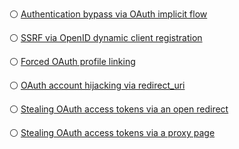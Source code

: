 ⚪ [Authentication bypass via OAuth implicit flow](https://portswigger.net/web-security/oauth/lab-oauth-authentication-bypass-via-oauth-implicit-flow)


⚪ [SSRF via OpenID dynamic client registration](https://portswigger.net/web-security/oauth/openid/lab-oauth-ssrf-via-openid-dynamic-client-registration)


⚪ [Forced OAuth profile linking](https://portswigger.net/web-security/oauth/lab-oauth-forced-oauth-profile-linking)


⚪ [OAuth account hijacking via redirect_uri](https://portswigger.net/web-security/oauth/lab-oauth-account-hijacking-via-redirect-uri)


⚪ [Stealing OAuth access tokens via an open redirect](https://portswigger.net/web-security/oauth/lab-oauth-stealing-oauth-access-tokens-via-an-open-redirect)


⚪ [Stealing OAuth access tokens via a proxy page](https://portswigger.net/web-security/oauth/lab-oauth-stealing-oauth-access-tokens-via-a-proxy-page)
